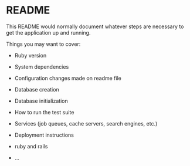 # README

This README would normally document whatever steps are necessary to get the
application up and running.

Things you may want to cover:

* Ruby version

* System dependencies

* Configuration
changes made on readme file

* Database creation

* Database initialization

* How to run the test suite

* Services (job queues, cache servers, search engines, etc.)

* Deployment instructions
* ruby and rails
* ...
